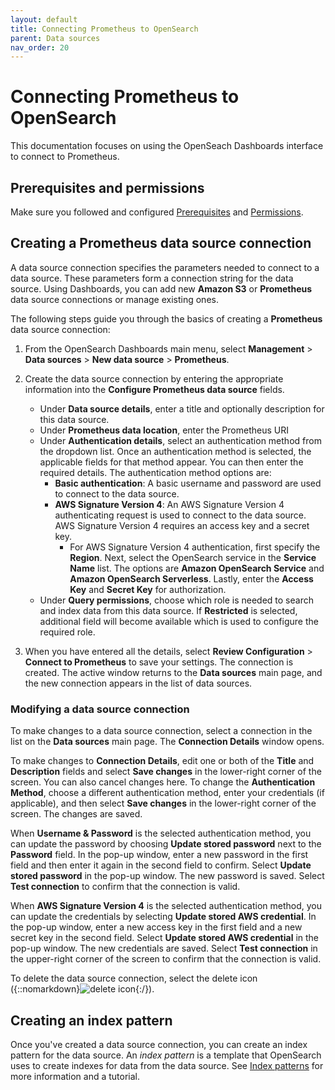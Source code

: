 ```yaml
---
layout: default
title: Connecting Prometheus to OpenSearch
parent: Data sources
nav_order: 20
---
```


# Connecting Prometheus to OpenSearch

This documentation focuses on using the OpenSeach Dashboards interface to connect to Prometheus. 

## Prerequisites and permissions

Make sure you followed and configured [Prerequisites]({{site.url}}{{site.baseurl}}/dashboards/management/data-sources/#prerequisites) and [Permissions]({{site.url}}{{site.baseurl}}/dashboards/management/data-sources/#permissions).


## Creating a Prometheus data source connection

A data source connection specifies the parameters needed to connect to a data source. These parameters form a connection string for the data source. Using Dashboards, you can add new **Amazon S3** or **Prometheus** data source connections or manage existing ones.

The following steps guide you through the basics of creating a **Prometheus** data source connection:

1. From the OpenSearch Dashboards main menu, select **Management** > **Data sources** > **New data source** > **Prometheus**. 

2. Create the data source connection by entering the appropriate information into the **Configure Prometheus data source** fields. 
   
   - Under **Data source details**, enter a title and optionally description for this data source.
   - Under **Prometheus data location**, enter the Prometheus URI
   - Under **Authentication details**, select an authentication method from the dropdown list. Once an authentication method is selected, the applicable fields for that method appear. You can then enter the required details. The authentication method options are:
       - **Basic authentication**: A basic username and password are used to connect to the data source.
       - **AWS Signature Version 4**: An AWS Signature Version 4 authenticating request is used to connect to the data source. AWS Signature Version 4 requires an access key and a secret key. 
         - For AWS Signature Version 4 authentication, first specify the **Region**. Next, select the OpenSearch service in the **Service Name** list. The options are **Amazon OpenSearch Service** and **Amazon OpenSearch Serverless**. Lastly, enter the **Access Key** and **Secret Key** for authorization.
   - Under **Query permissions**, choose which role is needed to search and index data from this data source. If **Restricted** is selected, additional field will become available which is used to configure the required role.

3. When you have entered all the details, select **Review Configuration** > **Connect to Prometheus** to save your settings. The connection is created. The active window returns to the **Data sources** main page, and the new connection appears in the list of data sources.

### Modifying a data source connection

To make changes to a data source connection, select a connection in the list on the **Data sources** main page. The **Connection Details** window opens.

To make changes to **Connection Details**, edit one or both of the **Title** and **Description** fields and select **Save changes** in the lower-right corner of the screen. You can also cancel changes here. To change the **Authentication Method**, choose a different authentication method, enter your credentials (if applicable), and then select **Save changes** in the lower-right corner of the screen. The changes are saved.

When **Username & Password** is the selected authentication method, you can update the password by choosing **Update stored password** next to the **Password** field. In the pop-up window, enter a new password in the first field and then enter it again in the second field to confirm. Select **Update stored password** in the pop-up window. The new password is saved. Select **Test connection** to confirm that the connection is valid.

When **AWS Signature Version 4** is the selected authentication method, you can update the credentials by selecting **Update stored AWS credential**. In the pop-up window, enter a new access key in the first field and a new secret key in the second field. Select **Update stored AWS credential** in the pop-up window. The new credentials are saved. Select **Test connection** in the upper-right corner of the screen to confirm that the connection is valid.

To delete the data source connection, select the delete icon ({::nomarkdown}<img src="{{site.url}}{{site.baseurl}}/images/dashboards/trash-can-icon.png" class="inline-icon" alt="delete icon"/>{:/}).

## Creating an index pattern

Once you've created a data source connection, you can create an index pattern for the data source. An _index pattern_ is a template that OpenSearch uses to create indexes for data from the data source. See [Index patterns]({{site.url}}{{site.baseurl}}/dashboards/management/index-patterns/) for more information and a tutorial. 
